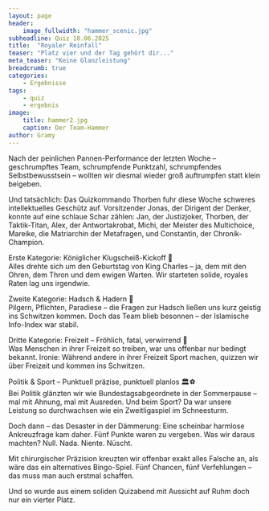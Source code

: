 ```yaml
---
layout: page
header:
    image_fullwidth: "hammer_scenic.jpg"
subheadline: Quiz 18.06.2025
title:  "Royaler Reinfall"
teaser: "Platz vier und der Tag gehört dir..."
meta_teaser: "Keine Glanzleistung"
breadcrumb: true
categories:
    - Ergebnisse
tags:
    - quiz
    - ergebnis
image:
    title: hammer2.jpg
    caption: Der Team-Hammer
author: Gramy
---
```


Nach der peinlichen Pannen-Performance der letzten Woche – geschrumpftes Team, schrumpfende Punktzahl, schrumpfendes Selbstbewusstsein – wollten wir diesmal wieder groß auftrumpfen statt klein beigeben.

Und tatsächlich: Das Quizkommando Thorben fuhr diese Woche schweres intellektuelles Geschütz auf. Vorsitzender Jonas, der Dirigent der Denker, konnte auf eine schlaue Schar zählen:
Jan, der Justizjoker,
Thorben, der Taktik-Titan,
Alex, der Antwortakrobat,
Michi, der Meister des Multichoice,
Mareike, die Matriarchin der Metafragen,
und Constantin, der Chronik-Champion.

Erste Kategorie: Königlicher Klugscheiß-Kickoff 👑 <br>
Alles drehte sich um den Geburtstag von King Charles – ja, dem mit den Ohren, dem Thron und dem ewigen Warten. Wir starteten solide, royales Raten lag uns irgendwie.

Zweite Kategorie: Hadsch & Hadern 🕋 <br>
Pilgern, Pflichten, Paradiese – die Fragen zur Hadsch ließen uns kurz geistig ins Schwitzen kommen. Doch das Team blieb besonnen – der Islamische Info-Index war stabil.

Dritte Kategorie: Freizeit – Fröhlich, fatal, verwirrend 🎢 <br>
Was Menschen in ihrer Freizeit so treiben, war uns offenbar nur bedingt bekannt. Ironie: Während andere in ihrer Freizeit Sport machen, quizzen wir über Freizeit und kommen ins Schwitzen.

Politik & Sport – Punktuell präzise, punktuell planlos 🏛⚽ <br>
Bei Politik glänzten wir wie Bundestagsabgeordnete in der Sommerpause – mal mit Ahnung, mal mit Ausreden.
Und beim Sport? Da war unsere Leistung so durchwachsen wie ein Zweitligaspiel im Schneesturm.

Doch dann – das Desaster in der Dämmerung:
Eine scheinbar harmlose Ankreuzfrage kam daher. Fünf Punkte waren zu vergeben. Was wir daraus machten?
Null. Nada. Niente. Nüscht.

Mit chirurgischer Präzision kreuzten wir offenbar exakt alles Falsche an, als wäre das ein alternatives Bingo-Spiel.
Fünf Chancen, fünf Verfehlungen – das muss man auch erstmal schaffen.

Und so wurde aus einem soliden Quizabend mit Aussicht auf Ruhm doch nur ein vierter Platz.